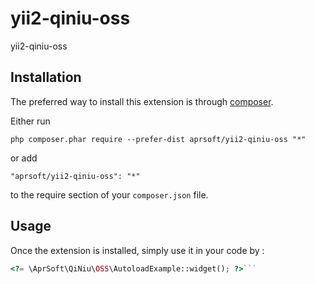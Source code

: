 yii2-qiniu-oss
==============
yii2-qiniu-oss

Installation
------------

The preferred way to install this extension is through [composer](http://getcomposer.org/download/).

Either run

```
php composer.phar require --prefer-dist aprsoft/yii2-qiniu-oss "*"
```

or add

```
"aprsoft/yii2-qiniu-oss": "*"
```

to the require section of your `composer.json` file.


Usage
-----

Once the extension is installed, simply use it in your code by  :

```php
<?= \AprSoft\QiNiu\OSS\AutoloadExample::widget(); ?>```